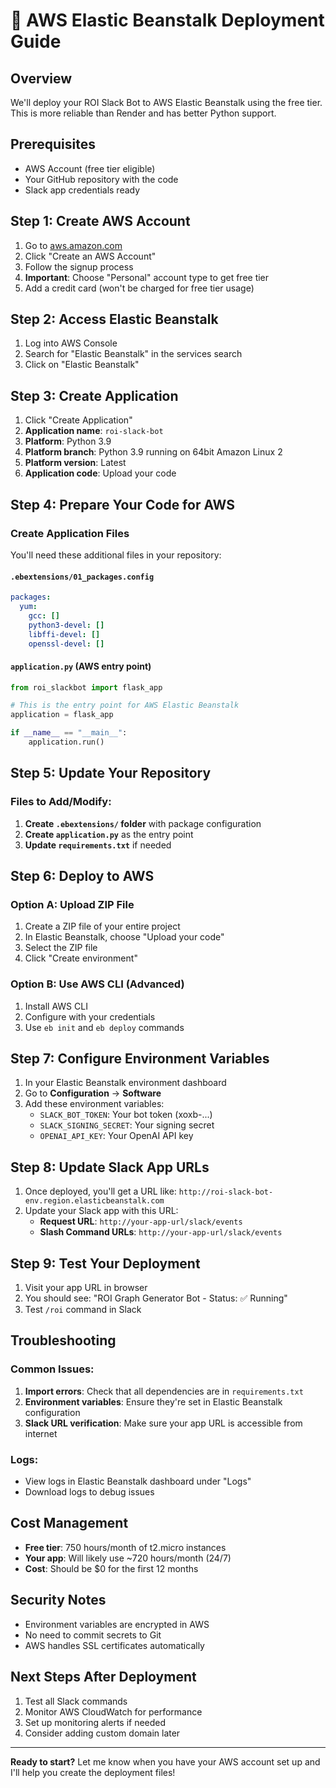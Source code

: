 # 🚀 AWS Elastic Beanstalk Deployment Guide

## Overview
We'll deploy your ROI Slack Bot to AWS Elastic Beanstalk using the free tier. This is more reliable than Render and has better Python support.

## Prerequisites
- AWS Account (free tier eligible)
- Your GitHub repository with the code
- Slack app credentials ready

## Step 1: Create AWS Account
1. Go to [aws.amazon.com](https://aws.amazon.com)
2. Click "Create an AWS Account"
3. Follow the signup process
4. **Important**: Choose "Personal" account type to get free tier
5. Add a credit card (won't be charged for free tier usage)

## Step 2: Access Elastic Beanstalk
1. Log into AWS Console
2. Search for "Elastic Beanstalk" in the services search
3. Click on "Elastic Beanstalk"

## Step 3: Create Application
1. Click "Create Application"
2. **Application name**: `roi-slack-bot`
3. **Platform**: Python 3.9
4. **Platform branch**: Python 3.9 running on 64bit Amazon Linux 2
5. **Platform version**: Latest
6. **Application code**: Upload your code

## Step 4: Prepare Your Code for AWS

### Create Application Files
You'll need these additional files in your repository:

#### `.ebextensions/01_packages.config`
```yaml
packages:
  yum:
    gcc: []
    python3-devel: []
    libffi-devel: []
    openssl-devel: []
```

#### `application.py` (AWS entry point)
```python
from roi_slackbot import flask_app

# This is the entry point for AWS Elastic Beanstalk
application = flask_app

if __name__ == "__main__":
    application.run()
```

## Step 5: Update Your Repository

### Files to Add/Modify:
1. **Create `.ebextensions/` folder** with package configuration
2. **Create `application.py`** as the entry point
3. **Update `requirements.txt`** if needed

## Step 6: Deploy to AWS

### Option A: Upload ZIP File
1. Create a ZIP file of your entire project
2. In Elastic Beanstalk, choose "Upload your code"
3. Select the ZIP file
4. Click "Create environment"

### Option B: Use AWS CLI (Advanced)
1. Install AWS CLI
2. Configure with your credentials
3. Use `eb init` and `eb deploy` commands

## Step 7: Configure Environment Variables
1. In your Elastic Beanstalk environment dashboard
2. Go to **Configuration** → **Software**
3. Add these environment variables:
   - `SLACK_BOT_TOKEN`: Your bot token (xoxb-...)
   - `SLACK_SIGNING_SECRET`: Your signing secret
   - `OPENAI_API_KEY`: Your OpenAI API key

## Step 8: Update Slack App URLs
1. Once deployed, you'll get a URL like: `http://roi-slack-bot-env.region.elasticbeanstalk.com`
2. Update your Slack app with this URL:
   - **Request URL**: `http://your-app-url/slack/events`
   - **Slash Command URLs**: `http://your-app-url/slack/events`

## Step 9: Test Your Deployment
1. Visit your app URL in browser
2. You should see: "ROI Graph Generator Bot - Status: ✅ Running"
3. Test `/roi` command in Slack

## Troubleshooting

### Common Issues:
1. **Import errors**: Check that all dependencies are in `requirements.txt`
2. **Environment variables**: Ensure they're set in Elastic Beanstalk configuration
3. **Slack URL verification**: Make sure your app URL is accessible from internet

### Logs:
- View logs in Elastic Beanstalk dashboard under "Logs"
- Download logs to debug issues

## Cost Management
- **Free tier**: 750 hours/month of t2.micro instances
- **Your app**: Will likely use ~720 hours/month (24/7)
- **Cost**: Should be $0 for the first 12 months

## Security Notes
- Environment variables are encrypted in AWS
- No need to commit secrets to Git
- AWS handles SSL certificates automatically

## Next Steps After Deployment
1. Test all Slack commands
2. Monitor AWS CloudWatch for performance
3. Set up monitoring alerts if needed
4. Consider adding custom domain later

---

**Ready to start?** Let me know when you have your AWS account set up and I'll help you create the deployment files!
